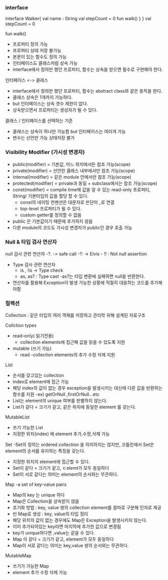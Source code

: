 ### interface

interface Walker{
	val name : String
	val stepCount = 0
	fun walk()
	}
}
val stepCount = 0

fun walk()
- 프로퍼티 정의 가능
- 프로퍼티 상태 저장 불가능
- 본문이 있는 함수도 정의 가능 
- 인터페이스도 클래스처럼 상속 가능 
- interface에서 정의만 했던 프로퍼티, 함수는 상속을 받으면 필수로 구현해야 한다. 

인터페이스 <-> 클래스 
- interface에서 정의만 했던 프로퍼티, 함수는 abstract class와 같은 동작을 한다. 
- 클래스 상속은 1개까지 가능하다. 
- but 인터페이스는 상속 갯수 제한이 없다.
- 상속받으면서 프로퍼티는 생성자가 될 수 있다.


클래스 / 인터페이스를 선택하는 기준 
- 클래스는 상속이 하나만 가능함 but 인터페이스는 여러개 가능 
- 변수는 선언만 가능 상태저장 불가 

### Visibility Modifier (가시성 변경자)
-  public(modifier) = 기본값, 어느 위치에서든 참조 가능(scope)
- private(modifier) = 선언한 클래스 내부에서만 참조 가능(scope)
- internal(modifier) = 같은 module 안에서만 참조 가능(scope)
- protected(modifier) = private과 동일 + subclass에서는 참조 가능(scope)
- const(modifier) = compile time에 값을 알 수 있는 read-only 프로퍼티, String/ 기본타입의 값을 
할당 할 수 있다.
	- const의 네이밍 컨벤션은 대문자로 쓴단어 _로 연결
	- top-level 프로퍼티가 될 수 있다.
	- custom getter를 정의할 수 없음 
- public 은 기본값이기 때문에 추가하지 않음 
- 다른 module의 코드도 가시성 변경자가 public인 경우 호출 가능 

### Null & 타입 검사 연산자
null 검사 관련 연산자
	-?. -> safe call
	-?: -> Elvis
	- !! : Not null assertion
- Type 검사 관련 연산자
	- is , !is -> Type check
	- as, as? : Type cast
	-as?는 타입 변환에 실패하면 null을 반환한다. 
- 연산자를 활용해 Exception이 발생 가능한 상황에 적절히 대응하는 코드를 추가해야함

### 컬렉션 
Collection : 같은 타입의 여러 객체를 저장하고 관리학 위해 설계된 자료구조

Collction types
- read-only( 읽기전용)
	- collection elements에 접근해 값을 읽을 수 있도록 지원
- mutable (쓰기 가능)
	- read
	-collection elements의 추가 수정 삭제 지원

List
- 순서를 갖고있는 collection
- index로 element에 접근 가능 
- 해당 index의 값이 없는 경우 exception을 발생시키는 대신에 다른 값을 반환하는 함수를 지원
	-ex) getOrNull ,firstOrNull...etc
- List는 element의 unique 여부를 판별하지 않는다.
- List가 같다 = 크기가 같고, 같은 위치에 동일한 element 를 갖는다.

MutableList
- 쓰기 가능한 List
- 지정한 위치(index) 에 element 추가,수정,삭제 가능

Set
-Set의 정의는 ordered collection 을 의미하지는 않지만, 코틀린에서 Set은 element의 순서를
유지하는 특징을 갖는다.
- 지정한 위치의 element에 접근할 수 있다.
- Set이 같다 = 크기가 같고, ㄷelemt가 모두 동일하다
- Set이 서로 같다는 의미는 element의 순서와는 무관하다.

Map
-a set of key-value pairs
- Map의 key 는 unique 하다
- Map은 Collection을 상속받지 않음
- 초기화 방법 : key, value 쌍의 collection element를 콤마로 구분해 인자로 제공
- 빈 Map로 생성 : key, value의 타입 정리 
- 해당 위치의 값이 없는 경우에도 Map은 Exception을 발생시키지 않는다. 
- 이미 추가되어있는 key라면 마지막에 추가한 값으로 변경됨
- key가 unique하다면 ,value는 같을 수 있다. 
- Map 이 같다 = 크기가 같고, element가 모두 동일하다
- Map이 서로 같다는 의미는 key,value 쌍의 순서와는 무관하다.

MutableMap
- 쓰기가 가능한 Map
- element 추가 수정 삭제 가능
